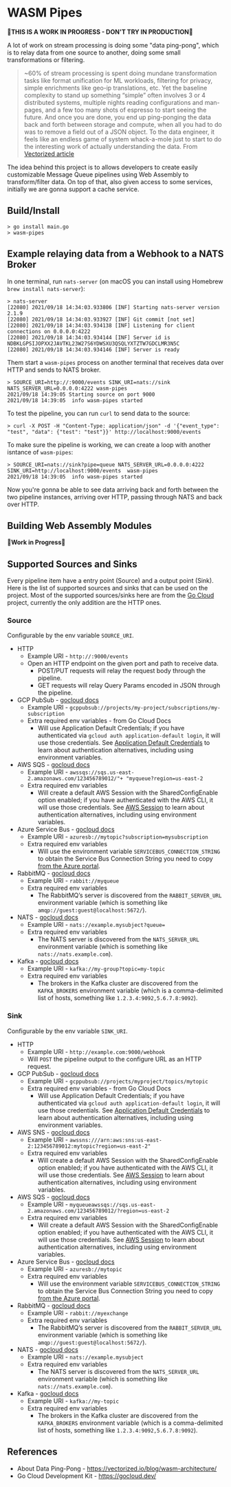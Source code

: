 # WASM Pipes

🚧**THIS IS A WORK IN PROGRESS - DON'T TRY IN PRODUCTION**🚧

A lot of work on stream processing is doing some "data ping-pong", which is to relay data from one source to another, doing some small transformations or filtering.

> ~60% of stream processing is spent doing mundane transformation tasks like format unification for ML workloads, filtering for privacy, simple enrichments like geo-ip translations, etc. Yet the baseline complexity to stand up something “simple” often involves 3 or 4 distributed systems, multiple nights reading configurations and man-pages, and a few too many shots of espresso to start seeing the future. And once you are done, you end up ping-ponging the data back and forth between storage and compute, when all you had to do was to remove a field out of a JSON object. To the data engineer, it feels like an endless game of system whack-a-mole just to start to do the interesting work of actually understanding the data.
> From [Vectorized article](https://vectorized.io/blog/wasm-architecture/)

The idea behind this project is to allows developers to create easily customizable Message Queue pipelines using Web Assembly to transform/filter data. On top of that, also given access to some services, initially we are gonna support a cache service.

## Build/Install

```
> go install main.go
> wasm-pipes
```

## Example relaying data from a Webhook to a NATS Broker

In one terminal, run `nats-server` (on macOS you can install using Homebrew `brew install nats-server`):
```
> nats-server
[22080] 2021/09/18 14:34:03.933806 [INF] Starting nats-server version 2.1.9
[22080] 2021/09/18 14:34:03.933927 [INF] Git commit [not set]
[22080] 2021/09/18 14:34:03.934138 [INF] Listening for client connections on 0.0.0.0:4222
[22080] 2021/09/18 14:34:03.934144 [INF] Server id is NDBKLGPSIJOPXX2JAVTKL23W27S6YDWSXU3QSQLYXTZTW7GDCLMR3N5C
[22080] 2021/09/18 14:34:03.934146 [INF] Server is ready
```

Them start a `wasm-pipes` process on another terminal that receives data over HTTP and sends to NATS broker.
```
> SOURCE_URI=http://:9000/events SINK_URI=nats://sink NATS_SERVER_URL=0.0.0.0:4222 wasm-pipes
2021/09/18 14:39:05 Starting source on port 9000
2021/09/18 14:39:05  info wasm-pipes started
```

To test the pipeline, you can run `curl` to send data to the source:
```
> curl -X POST -H "Content-Type: application/json" -d '{"event_type": "test", "data": {"test": "test"}}' http://localhost:9000/events
```

To make sure the pipeline is working, we can create a loop with another isntance of `wasm-pipes`:
```
> SOURCE_URI=nats://sink?pipe=queue NATS_SERVER_URL=0.0.0.0:4222 SINK_URI=http://localhost:9000/events  wasm-pipes
2021/09/18 14:39:05  info wasm-pipes started
```

Now you're gonna be able to see data arriving back and forth between the two pipeline instances, arriving over HTTP, passing through NATS and back over HTTP.

## Building Web Assembly Modules

🚧**Work in Progress**🚧

## Supported Sources and Sinks

Every pipeline item have a entry point (Source) and a output point (Sink). Here is the list of supported sources and sinks that can be used on the project. Most of the supported sources/sinks here are from the [Go Cloud](https://gocloud.dev) project, currently the only addition are the HTTP ones.

### Source

Configurable by the env variable `SOURCE_URI`.

* HTTP
  * Example URI - `http://:9000/events`
  * Open an HTTP endpoint on the given port and path to receive data.
    * POST/PUT requests will relay the request body through the pipeline.
    * GET requests will relay Query Params encoded in JSON through the pipeline.
* GCP PubSub - [gocloud docs](https://gocloud.dev/howto/pubsub/subscribe/#gcp)
  * Example URI - `gcppubsub://projects/my-project/subscriptions/my-subscription`
  * Extra required env variables - from Go Cloud Docs
    * Will use Application Default Credentials; if you have authenticated via `gcloud auth application-default login`, it will use those credentials. See [Application Default Credentials](https://cloud.google.com/docs/authentication/production) to learn about authentication alternatives, including using environment variables.
* AWS SQS - [gocloud docs](https://gocloud.dev/howto/pubsub/subscribe/#sqs)
  * Example URI - `awssqs://sqs.us-east-2.amazonaws.com/123456789012/"+
  "myqueue?region=us-east-2`
  * Extra required env variables
    * Will create a default AWS Session with the SharedConfigEnable option enabled; if you have authenticated with the AWS CLI, it will use those credentials. See [AWS Session](https://docs.aws.amazon.com/sdk-for-go/api/aws/session/) to learn about authentication alternatives, including using environment variables.
* Azure Service Bus - [gocloud docs](https://gocloud.dev/howto/pubsub/subscribe/#azure)
  * Example URI - `azuresb://mytopic?subscription=mysubscription`
  * Extra required env variables
    * Will use the environment variable `SERVICEBUS_CONNECTION_STRING` to obtain the Service Bus Connection String you need to copy [from the Azure portal](https://docs.microsoft.com/en-us/azure/service-bus-messaging/service-bus-dotnet-how-to-use-topics-subscriptions#get-the-connection-string).
* RabbitMQ - [gocloud docs](https://gocloud.dev/howto/pubsub/subscribe/#rabbitmq)
  * Example URI - `rabbit://myqueue`
  * Extra required env variables
    * The RabbitMQ’s server is discovered from the `RABBIT_SERVER_URL` environment variable (which is something like `amqp://guest:guest@localhost:5672/`).
* NATS - [gocloud docs](https://gocloud.dev/howto/pubsub/subscribe/#nats)
  * Example URI - `nats://example.mysubject?queue=`
  * Extra required env variables
    * The NATS server is discovered from the `NATS_SERVER_URL` environment variable (which is something like `nats://nats.example.com`).
* Kafka - [gocloud docs](https://gocloud.dev/howto/pubsub/subscribe/#kafka)
  * Example URI - `kafka://my-group?topic=my-topic`
  * Extra required env variables
    * The brokers in the Kafka cluster are discovered from the `KAFKA_BROKERS` environment variable (which is a comma-delimited list of hosts, something like `1.2.3.4:9092,5.6.7.8:9092`).

### Sink

Configurable by the env variable `SINK_URI`.

* HTTP
  * Example URI - `http://example.com:9000/webhook`
  * Will `POST` the pipeline output to the configure URL as an HTTP request.
* GCP PubSub - [gocloud docs](https://gocloud.dev/howto/pubsub/publish/#gcp)
  * Example URI - `gcppubsub://projects/myproject/topics/mytopic`
  * Extra required env variables - from Go Cloud Docs
    * Will use Application Default Credentials; if you have authenticated via `gcloud auth application-default login`, it will use those credentials. See [Application Default Credentials](https://cloud.google.com/docs/authentication/production) to learn about authentication alternatives, including using environment variables.
* AWS SNS - [gocloud docs](https://gocloud.dev/howto/pubsub/publish/#sns)
  * Example URI - `awssns:///arn:aws:sns:us-east-2:123456789012:mytopic?region=us-east-2"`
  * Extra required env variables
    * Will create a default AWS Session with the SharedConfigEnable option enabled; if you have authenticated with the AWS CLI, it will use those credentials. See [AWS Session](https://docs.aws.amazon.com/sdk-for-go/api/aws/session/) to learn about authentication alternatives, including using environment variables.
* AWS SQS - [gocloud docs](https://gocloud.dev/howto/pubsub/publish/#sqs)
  * Example URI - `myqueueawssqs://sqs.us-east-2.amazonaws.com/123456789012/?region=us-east-2`
  * Extra required env variables
    * Will create a default AWS Session with the SharedConfigEnable option enabled; if you have authenticated with the AWS CLI, it will use those credentials. See [AWS Session](https://docs.aws.amazon.com/sdk-for-go/api/aws/session/) to learn about authentication alternatives, including using environment variables.
* Azure Service Bus - [gocloud docs](https://gocloud.dev/howto/pubsub/publish/#azure)
  * Example URI - `azuresb://mytopic`
  * Extra required env variables
    * Will use the environment variable `SERVICEBUS_CONNECTION_STRING` to obtain the Service Bus Connection String you need to copy [from the Azure portal](https://docs.microsoft.com/en-us/azure/service-bus-messaging/service-bus-dotnet-how-to-use-topics-subscriptions#get-the-connection-string).
* RabbitMQ - [gocloud docs](https://gocloud.dev/howto/pubsub/publish/#rabbitmq)
  * Example URI - `rabbit://myexchange`
  * Extra required env variables
    * The RabbitMQ’s server is discovered from the `RABBIT_SERVER_URL` environment variable (which is something like `amqp://guest:guest@localhost:5672/`).
* NATS - [gocloud docs](https://gocloud.dev/howto/pubsub/publish/#nats)
  * Example URI - `nats://example.mysubject`
  * Extra required env variables
    * The NATS server is discovered from the `NATS_SERVER_URL` environment variable (which is something like `nats://nats.example.com`).
* Kafka - [gocloud docs](https://gocloud.dev/howto/pubsub/publish/#kafka)
  * Example URI - `kafka://my-topic`
  * Extra required env variables
    * The brokers in the Kafka cluster are discovered from the `KAFKA_BROKERS` environment variable (which is a comma-delimited list of hosts, something like `1.2.3.4:9092,5.6.7.8:9092`).


## References
* About Data Ping-Pong - https://vectorized.io/blog/wasm-architecture/
* Go Cloud Development Kit - https://gocloud.dev/